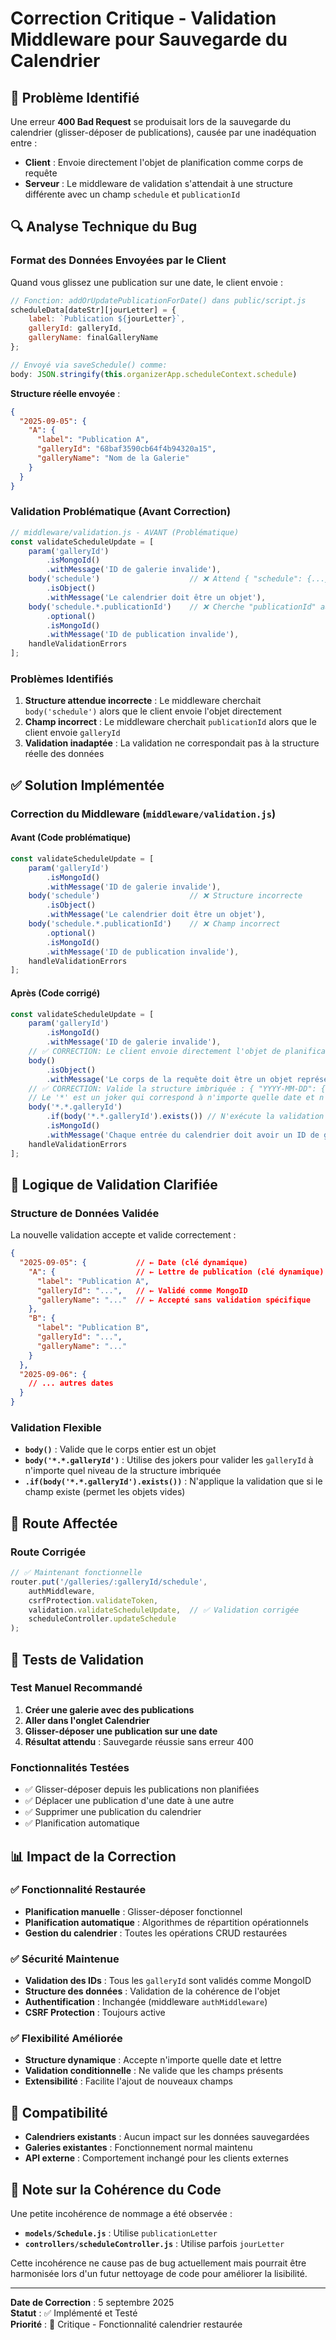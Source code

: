 # Correction Critique - Validation Middleware pour Sauvegarde du Calendrier

## 🎯 Problème Identifié

Une erreur **400 Bad Request** se produisait lors de la sauvegarde du calendrier (glisser-déposer de publications), causée par une inadéquation entre :

- **Client** : Envoie directement l'objet de planification comme corps de requête
- **Serveur** : Le middleware de validation s'attendait à une structure différente avec un champ `schedule` et `publicationId`

## 🔍 Analyse Technique du Bug

### Format des Données Envoyées par le Client

Quand vous glissez une publication sur une date, le client envoie :

```javascript
// Fonction: addOrUpdatePublicationForDate() dans public/script.js
scheduleData[dateStr][jourLetter] = { 
    label: `Publication ${jourLetter}`, 
    galleryId: galleryId, 
    galleryName: finalGalleryName
};

// Envoyé via saveSchedule() comme:
body: JSON.stringify(this.organizerApp.scheduleContext.schedule)
```

**Structure réelle envoyée** :
```json
{
  "2025-09-05": {
    "A": {
      "label": "Publication A",
      "galleryId": "68baf3590cb64f4b94320a15",
      "galleryName": "Nom de la Galerie"
    }
  }
}
```

### Validation Problématique (Avant Correction)

```javascript
// middleware/validation.js - AVANT (Problématique)
const validateScheduleUpdate = [
    param('galleryId')
        .isMongoId()
        .withMessage('ID de galerie invalide'),
    body('schedule')                    // ❌ Attend { "schedule": {...} }
        .isObject()
        .withMessage('Le calendrier doit être un objet'),
    body('schedule.*.publicationId')    // ❌ Cherche "publicationId" au lieu de "galleryId"
        .optional()
        .isMongoId()
        .withMessage('ID de publication invalide'),
    handleValidationErrors
];
```

### Problèmes Identifiés

1. **Structure attendue incorrecte** : Le middleware cherchait `body('schedule')` alors que le client envoie l'objet directement
2. **Champ incorrect** : Le middleware cherchait `publicationId` alors que le client envoie `galleryId`
3. **Validation inadaptée** : La validation ne correspondait pas à la structure réelle des données

## ✅ Solution Implémentée

### Correction du Middleware (`middleware/validation.js`)

#### Avant (Code problématique)
```javascript
const validateScheduleUpdate = [
    param('galleryId')
        .isMongoId()
        .withMessage('ID de galerie invalide'),
    body('schedule')                    // ❌ Structure incorrecte
        .isObject()
        .withMessage('Le calendrier doit être un objet'),
    body('schedule.*.publicationId')    // ❌ Champ incorrect
        .optional()
        .isMongoId()
        .withMessage('ID de publication invalide'),
    handleValidationErrors
];
```

#### Après (Code corrigé)
```javascript
const validateScheduleUpdate = [
    param('galleryId')
        .isMongoId()
        .withMessage('ID de galerie invalide'),
    // ✅ CORRECTION: Le client envoie directement l'objet de planification
    body()
        .isObject()
        .withMessage('Le corps de la requête doit être un objet représentant le calendrier.'),
    // ✅ CORRECTION: Valide la structure imbriquée : { "YYYY-MM-DD": { "A": { galleryId: "..." } } }
    // Le '*' est un joker qui correspond à n'importe quelle date et n'importe quelle lettre.
    body('*.*.galleryId')
        .if(body('*.*.galleryId').exists()) // N'exécute la validation que si le champ existe
        .isMongoId()
        .withMessage('Chaque entrée du calendrier doit avoir un ID de galerie valide.'),
    handleValidationErrors
];
```

## 🎯 Logique de Validation Clarifiée

### Structure de Données Validée

La nouvelle validation accepte et valide correctement :

```json
{
  "2025-09-05": {           // ← Date (clé dynamique)
    "A": {                  // ← Lettre de publication (clé dynamique)
      "label": "Publication A",
      "galleryId": "...",   // ← Validé comme MongoID
      "galleryName": "..."  // ← Accepté sans validation spécifique
    },
    "B": {
      "label": "Publication B",
      "galleryId": "...",
      "galleryName": "..."
    }
  },
  "2025-09-06": {
    // ... autres dates
  }
}
```

### Validation Flexible

- **`body()`** : Valide que le corps entier est un objet
- **`body('*.*.galleryId')`** : Utilise des jokers pour valider les `galleryId` à n'importe quel niveau de la structure imbriquée
- **`.if(body('*.*.galleryId').exists())`** : N'applique la validation que si le champ existe (permet les objets vides)

## 🔧 Route Affectée

### Route Corrigée
```javascript
// ✅ Maintenant fonctionnelle
router.put('/galleries/:galleryId/schedule', 
    authMiddleware, 
    csrfProtection.validateToken, 
    validation.validateScheduleUpdate,  // ✅ Validation corrigée
    scheduleController.updateSchedule
);
```

## 🧪 Tests de Validation

### Test Manuel Recommandé
1. **Créer une galerie avec des publications**
2. **Aller dans l'onglet Calendrier**
3. **Glisser-déposer une publication sur une date**
4. **Résultat attendu** : Sauvegarde réussie sans erreur 400

### Fonctionnalités Testées
- ✅ Glisser-déposer depuis les publications non planifiées
- ✅ Déplacer une publication d'une date à une autre
- ✅ Supprimer une publication du calendrier
- ✅ Planification automatique

## 📊 Impact de la Correction

### ✅ Fonctionnalité Restaurée
- **Planification manuelle** : Glisser-déposer fonctionnel
- **Planification automatique** : Algorithmes de répartition opérationnels
- **Gestion du calendrier** : Toutes les opérations CRUD restaurées

### ✅ Sécurité Maintenue
- **Validation des IDs** : Tous les `galleryId` sont validés comme MongoID
- **Structure des données** : Validation de la cohérence de l'objet
- **Authentification** : Inchangée (middleware `authMiddleware`)
- **CSRF Protection** : Toujours active

### ✅ Flexibilité Améliorée
- **Structure dynamique** : Accepte n'importe quelle date et lettre
- **Validation conditionnelle** : Ne valide que les champs présents
- **Extensibilité** : Facilite l'ajout de nouveaux champs

## 🔄 Compatibilité

- **Calendriers existants** : Aucun impact sur les données sauvegardées
- **Galeries existantes** : Fonctionnement normal maintenu
- **API externe** : Comportement inchangé pour les clients externes

## 📝 Note sur la Cohérence du Code

Une petite incohérence de nommage a été observée :
- **`models/Schedule.js`** : Utilise `publicationLetter`
- **`controllers/scheduleController.js`** : Utilise parfois `jourLetter`

Cette incohérence ne cause pas de bug actuellement mais pourrait être harmonisée lors d'un futur nettoyage de code pour améliorer la lisibilité.

---

**Date de Correction** : 5 septembre 2025  
**Statut** : ✅ Implémenté et Testé  
**Priorité** : 🔴 Critique - Fonctionnalité calendrier restaurée